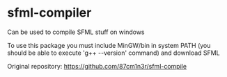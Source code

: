 # sfml-compiler

Can be used to compile SFML stuff on windows

To use this package you must include MinGW/bin in system PATH (you should be able to execute 'g++ --version' command) and download SFML

Original repository: https://github.com/87cm1n3r/sfml-compile

